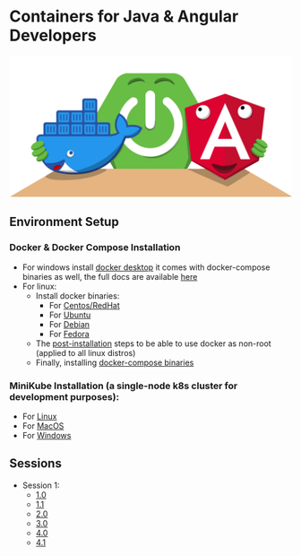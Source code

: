# Containers for Java & Angular Developers

![Banner](banner.png)

## Environment Setup

### Docker & Docker Compose Installation

* For windows
  install [docker desktop](https://hub.docker.com/editions/community/docker-ce-desktop-windows/?tab=description) it
  comes with docker-compose binaries as well, the full docs are
  available [here](https://docs.docker.com/docker-for-windows/install/)
* For linux:
    * Install docker binaries:
        * For [Centos/RedHat](https://docs.docker.com/engine/install/centos/)
        * For [Ubuntu](https://docs.docker.com/engine/install/ubuntu/)
        * For [Debian](https://docs.docker.com/engine/install/debian/)
        * For [Fedora](https://docs.docker.com/engine/install/fedora/)
    * The [post-installation](https://docs.docker.com/engine/install/linux-postinstall/) steps to be able to use docker
      as non-root (applied to all linux distros)
    * Finally, installing [docker-compose binaries](https://docs.docker.com/compose/install/)

### MiniKube Installation (a single-node k8s cluster for development purposes):

* For [Linux](https://kubernetes.io/docs/tasks/tools/install-kubectl-linux)
* For [MacOS](https://kubernetes.io/docs/tasks/tools/install-kubectl-macos)
* For [Windows](https://kubernetes.io/docs/tasks/tools/install-kubectl-windows)

## Sessions

* Session 1:
    * [1.0](session1.0)
    * [1.1](session1.1)
    * [2.0](session2.0)
    * [3.0](session3.0)
    * [4.0](session4.0)
    * [4.1](session4.1)


